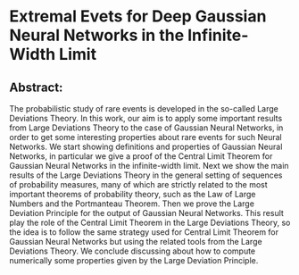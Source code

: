 # Extremal Evets for Deep Gaussian Neural Networks in the Infinite-Width Limit

## Abstract:
The probabilistic study of rare events is developed in the so-called Large Deviations Theory. In this work, our aim is to apply some important results from Large Deviations Theory to the case of Gaussian Neural Networks, in order to get some interesting properties about rare events for such Neural Networks. We start showing definitions and properties of Gaussian Neural Networks, in particular we give a proof of the Central Limit Theorem for Gaussian Neural Networks in the infinite-width limit. Next we show the main results of the Large Deviations Theory in the general setting of sequences of probability measures, many of which are strictly related to the most important theorems of probability theory, such as the Law of Large Numbers and the Portmanteau Theorem. Then we prove the Large Deviation Principle for the output of Gaussian Neural Networks. This result play the role of the Central Limit Theorem in the Large Deviations Theory, so the idea is to follow the same strategy used for Central Limit Theorem for Gaussian Neural Networks but using the related tools from the Large Deviations Theory. We conclude discussing about how to compute numerically some properties given by the Large Deviation Principle.
